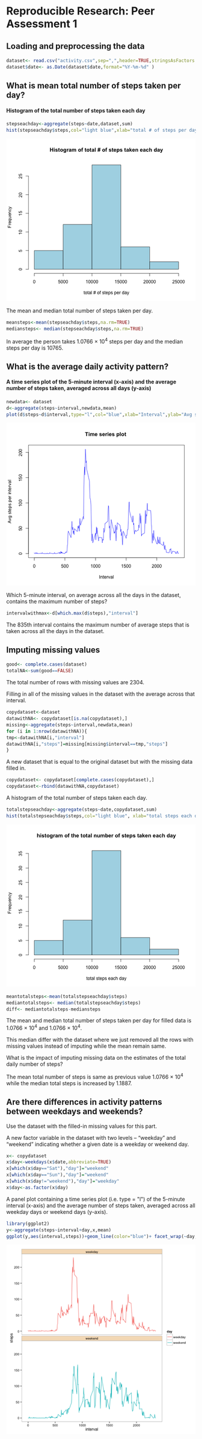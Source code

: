 # Reproducible Research: Peer Assessment 1


## Loading and preprocessing the data



```r
dataset<- read.csv("activity.csv",sep=",",header=TRUE,stringsAsFactors = FALSE)
dataset$date<- as.Date(dataset$date,format="%Y-%m-%d" )
```

## What is mean total number of steps taken per day?
#### Histogram of the total number of steps taken each day

```r
stepseachday<-aggregate(steps~date,dataset,sum)
hist(stepseachday$steps,col="light blue",xlab="total # of steps per day", main="Histogram of total # of steps taken each day")
```

![plot of chunk unnamed-chunk-2](figure/unnamed-chunk-2.png) 

The mean and median total number of steps taken per day.


```r
meansteps<-mean(stepseachday$steps,na.rm=TRUE)
mediansteps<- median(stepseachday$steps,na.rm=TRUE)
```

In average the person takes 1.0766 &times; 10<sup>4</sup> steps per day and the median steps per day is 10765.

## What is the average daily activity pattern?
#### A time series plot of the 5-minute interval (x-axis) and the average number of steps taken, averaged across all days (y-axis)

```r
newdata<- dataset
d<-aggregate(steps~interval,newdata,mean)
plot(d$steps~d$interval,type="l",col="blue",xlab="Interval",ylab="Avg steps per interval", main="Time series plot ")
```

![plot of chunk unnamed-chunk-4](figure/unnamed-chunk-4.png) 

Which 5-minute interval, on average across all the days in the dataset, contains the maximum number of steps?


```r
intervalwithmax<-d[which.max(d$steps),"interval"]
```

The 835th interval contains the maximum number of  average steps that is taken across all the days in the dataset.

## Imputing missing values

```r
good<- complete.cases(dataset)
totalNA<-sum(good==FALSE)
```
The total number of rows with missing values are 2304.

Filling in all of the missing values in the dataset with the average across that interval.


```r
copydataset<-dataset
datawithNA<- copydataset[is.na(copydataset),]
missing<-aggregate(steps~interval,newdata,mean)
for (i in 1:nrow(datawithNA)){
tmp<-datawithNA[i,"interval"]
datawithNA[i,"steps"]=missing[missing$interval==tmp,"steps"]
}
```

A new dataset that is equal to the original dataset but with the missing data filled in.


```r
copydataset<- copydataset[complete.cases(copydataset),]
copydataset<-rbind(datawithNA,copydataset)
```

A histogram of the total number of steps taken each day.  


```r
totalstepseachday<-aggregate(steps~date,copydataset,sum)
hist(totalstepseachday$steps,col="light blue", xlab="total steps each day", main="histogram of the total number of steps taken each day")
```

![plot of chunk unnamed-chunk-9](figure/unnamed-chunk-9.png) 


```r
meantotalsteps<-mean(totalstepseachday$steps)
mediantotalsteps<- median(totalstepseachday$steps)
diff<- mediantotalsteps-mediansteps
```

The mean and median total number of steps taken per day for filled data is 1.0766 &times; 10<sup>4</sup> and 1.0766 &times; 10<sup>4</sup>.

This median differ with the dataset where we just removed all the rows with missing values instead of imputing while the mean remain same. 

What is the impact of imputing missing data on the estimates of the total daily number of steps?

The mean total number of steps is same as previous value 1.0766 &times; 10<sup>4</sup> while the median total steps is  increased by 1.1887. 

## Are there differences in activity patterns between weekdays and weekends?

Use the dataset with the filled-in missing values for this part.

A new factor variable in the dataset with two levels – “weekday” and “weekend” indicating whether a given date is a weekday or weekend day.


```r
x<- copydataset
x$day<-weekdays(x$date,abbreviate=TRUE)
x[which(x$day=="Sat"),"day"]="weekend"
x[which(x$day=="Sun"),"day"]="weekend"
x[which(x$day!="weekend"),"day"]="weekday"
x$day<-as.factor(x$day)
```

A panel plot containing a time series plot (i.e. type = "l") of the 5-minute interval (x-axis) and the average number of steps taken, averaged across all weekday days or weekend days (y-axis). 


```r
library(ggplot2)
y<-aggregate(steps~interval+day,x,mean)
ggplot(y,aes(interval,steps))+geom_line(color="blue")+ facet_wrap(~day,nrow=2)+theme_bw()+theme(panel.grid.major=element_blank(),panel.grid.minor=element_blank(),strip.background = element_rect( fill="#F5DEC1"))
```

![plot of chunk unnamed-chunk-12](figure/unnamed-chunk-12.png) 
